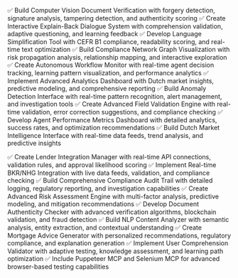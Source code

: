 ✅ Build Computer Vision Document Verification with forgery detection, signature analysis, tampering detection, and authenticity scoring
✅ Create Interactive Explain-Back Dialogue System with comprehension validation, adaptive questioning, and learning feedback
✅ Develop Language Simplification Tool with CEFR B1 compliance, readability scoring, and real-time text optimization
✅ Build Compliance Network Graph Visualization with risk propagation analysis, relationship mapping, and interactive exploration
✅ Create Autonomous Workflow Monitor with real-time agent decision tracking, learning pattern visualization, and performance analytics
✅ Implement Advanced Analytics Dashboard with Dutch market insights, predictive modeling, and comprehensive reporting
✅ Build Anomaly Detection Interface with real-time pattern recognition, alert management, and investigation tools
✅ Create Advanced Field Validation Engine with real-time validation, error correction suggestions, and compliance checking
✅ Develop Agent Performance Metrics Dashboard with detailed analytics, success rates, and optimization recommendations
✅ Build Dutch Market Intelligence Interface with real-time data feeds, trend analysis, and predictive insights

✅ Create Lender Integration Manager with real-time API connections, validation rules, and approval likelihood scoring
✅ Implement Real-time BKR/NHG Integration with live data feeds, validation, and compliance checking
✅ Build Comprehensive Compliance Audit Trail with detailed logging, regulatory reporting, and investigation capabilities
✅ Create Advanced Risk Assessment Engine with multi-factor analysis, predictive modeling, and mitigation recommendations
✅ Develop Document Authenticity Checker with advanced verification algorithms, blockchain validation, and fraud detection
✅ Build NLP Content Analyzer with semantic analysis, entity extraction, and contextual understanding
✅ Create Mortgage Advice Generator with personalized recommendations, regulatory compliance, and explanation generation
✅ Implement User Comprehension Validator with adaptive testing, knowledge assessment, and learning path optimization
✅ Include Puppeteer MCP and Selenium MCP for advanced browser-based testing capabilities

